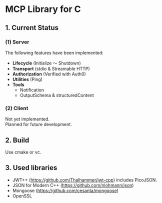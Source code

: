 # MCP Library for C

## 1. Current Status

### (1) Server

The following features have been implemented:

- **Lifecycle** (Initialize ～ Shutdown)  
- **Transport** (stdio & Streamable HTTP)  
- **Authorization** (Verified with Auth0)  
- **Utilities** (Ping)  
- **Tools**  
  - Notification  
  - OutputSchema & structuredContent  

### (2) Client

Not yet implemented.  
Planned for future development.

## 2. Build

Use cmake or vc.

## 3. Used libraries

- JWT++ (https://github.com/Thalhammer/jwt-cpp)
  includes PicoJSON.
- JSON for Modern C++ (https://github.com/nlohmann/json)
- Mongoose (https://github.com/cesanta/mongoose)
- OpenSSL
